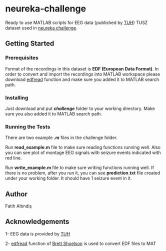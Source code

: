 # neureka-challenge
Ready to use MATLAB scripts for EEG data (published by [TUH](https://www.isip.piconepress.com/projects/tuh_eeg/html/downloads.shtml)) TUSZ dataset used in [neureka challenge](https://neureka-challenge.com/).

## Getting Started

### Prerequisites
Format of the recordings in this dataset is **EDF (European Data Format)**. In order to convert and import the recordings into MATLAB workspace please download [edfread](https://www.mathworks.com/matlabcentral/fileexchange/31900-edfread) function and make sure you added it to MATLAB search path.

### Installing
Just download and put **_challenge_** folder to your working directory. Make sure you also added it to MATLAB search path.

### Running the Tests
There are two example **_.m_** files in the challenge folder.

Run **read_example.m** file to make sure reading functions running well. Also you can see plot of montage EEG signals with seizure events indicated with red line.

Run **write_example.m** file to make sure writing functions running well. If there is no problem, after you run it, you can see **prediction.txt** file created under your working folder. It should have 1 seizure event in it.

## Author
Fatih Altındiş

## Acknowledgements
1- EEG data is provided by [TUH](https://www.isip.piconepress.com/projects/tuh_eeg/html/downloads.shtml)

2- [edfread](https://www.mathworks.com/matlabcentral/fileexchange/31900-edfread) function of [Brett Shoelson](https://www.mathworks.com/matlabcentral/profile/authors/845693-brett-shoelson) is used to convert EDF files to MAT 

